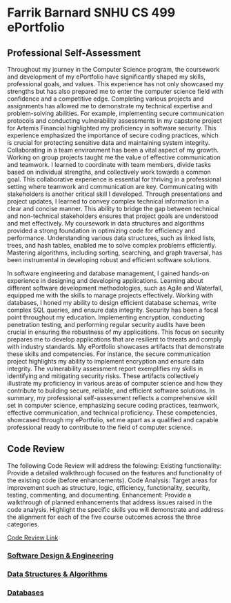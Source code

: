 # Farrik Barnard SNHU CS 499 ePortfolio


## Professional Self-Assessment
Throughout my journey in the Computer Science program, the coursework and development of my ePortfolio have significantly shaped my skills, professional goals, and values. This experience has not only showcased my strengths but has also prepared me to enter the computer science field with confidence and a competitive edge.
Completing various projects and assignments has allowed me to demonstrate my technical expertise and problem-solving abilities. For example, implementing secure communication protocols and conducting vulnerability assessments in my capstone project for Artemis Financial highlighted my proficiency in software security. This experience emphasized the importance of secure coding practices, which is crucial for protecting sensitive data and maintaining system integrity.
Collaborating in a team environment has been a vital aspect of my growth. Working on group projects taught me the value of effective communication and teamwork. I learned to coordinate with team members, divide tasks based on individual strengths, and collectively work towards a common goal. This collaborative experience is essential for thriving in a professional setting where teamwork and communication are key.
Communicating with stakeholders is another critical skill I developed. Through presentations and project updates, I learned to convey complex technical information in a clear and concise manner. This ability to bridge the gap between technical and non-technical stakeholders ensures that project goals are understood and met effectively.
My coursework in data structures and algorithms provided a strong foundation in optimizing code for efficiency and performance. Understanding various data structures, such as linked lists, trees, and hash tables, enabled me to solve complex problems efficiently. Mastering algorithms, including sorting, searching, and graph traversal, has been instrumental in developing robust and efficient software solutions.

In software engineering and database management, I gained hands-on experience in designing and developing applications. Learning about different software development methodologies, such as Agile and Waterfall, equipped me with the skills to manage projects effectively. Working with databases, I honed my ability to design efficient database schemas, write complex SQL queries, and ensure data integrity.
Security has been a focal point throughout my education. Implementing encryption, conducting penetration testing, and performing regular security audits have been crucial in ensuring the robustness of my applications. This focus on security prepares me to develop applications that are resilient to threats and comply with industry standards.
My ePortfolio showcases artifacts that demonstrate these skills and competencies. For instance, the secure communication project highlights my ability to implement encryption and ensure data integrity. The vulnerability assessment report exemplifies my skills in identifying and mitigating security risks. These artifacts collectively illustrate my proficiency in various areas of computer science and how they contribute to building secure, reliable, and efficient software solutions.
In summary, my professional self-assessment reflects a comprehensive skill set in computer science, emphasizing secure coding practices, teamwork, effective communication, and technical proficiency. These competencies, showcased through my ePortfolio, set me apart as a qualified and capable professional ready to contribute to the field of computer science.


## Code Review
The following Code Review will address the folowing:
Existing functionality: Provide a detailed walkthrough focused on the features and functionality of the existing code (before enhancements).
Code Analysis: Target areas for improvement such as structure, logic, efficiency, functionality, security, testing, commenting, and documenting.
Enhancement: Provide a walkthrough of planned enhancements that address issues raised in the code analysis. Highlight the specific skills you will demonstrate and address the alignment for each of the five course outcomes across the three categories.

[Code Review Link](https://www.youtube.com/watch?v=XGd-xtpUffI)

### [Software Design & Engineering](SoftwareDesign&Engineering)


### [Data Structures & Algorithms](Algorithms&DataStructure)


### [Databases](Databases.)

